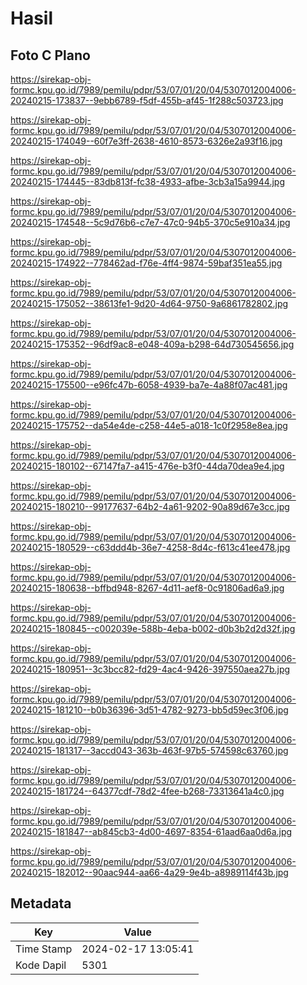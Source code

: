 # Hasil

## Foto C Plano

https://sirekap-obj-formc.kpu.go.id/7989/pemilu/pdpr/53/07/01/20/04/5307012004006-20240215-173837--9ebb6789-f5df-455b-af45-1f288c503723.jpg

https://sirekap-obj-formc.kpu.go.id/7989/pemilu/pdpr/53/07/01/20/04/5307012004006-20240215-174049--60f7e3ff-2638-4610-8573-6326e2a93f16.jpg

https://sirekap-obj-formc.kpu.go.id/7989/pemilu/pdpr/53/07/01/20/04/5307012004006-20240215-174445--83db813f-fc38-4933-afbe-3cb3a15a9944.jpg

https://sirekap-obj-formc.kpu.go.id/7989/pemilu/pdpr/53/07/01/20/04/5307012004006-20240215-174548--5c9d76b6-c7e7-47c0-94b5-370c5e910a34.jpg

https://sirekap-obj-formc.kpu.go.id/7989/pemilu/pdpr/53/07/01/20/04/5307012004006-20240215-174922--778462ad-f76e-4ff4-9874-59baf351ea55.jpg

https://sirekap-obj-formc.kpu.go.id/7989/pemilu/pdpr/53/07/01/20/04/5307012004006-20240215-175052--38613fe1-9d20-4d64-9750-9a6861782802.jpg

https://sirekap-obj-formc.kpu.go.id/7989/pemilu/pdpr/53/07/01/20/04/5307012004006-20240215-175352--96df9ac8-e048-409a-b298-64d730545656.jpg

https://sirekap-obj-formc.kpu.go.id/7989/pemilu/pdpr/53/07/01/20/04/5307012004006-20240215-175500--e96fc47b-6058-4939-ba7e-4a88f07ac481.jpg

https://sirekap-obj-formc.kpu.go.id/7989/pemilu/pdpr/53/07/01/20/04/5307012004006-20240215-175752--da54e4de-c258-44e5-a018-1c0f2958e8ea.jpg

https://sirekap-obj-formc.kpu.go.id/7989/pemilu/pdpr/53/07/01/20/04/5307012004006-20240215-180102--67147fa7-a415-476e-b3f0-44da70dea9e4.jpg

https://sirekap-obj-formc.kpu.go.id/7989/pemilu/pdpr/53/07/01/20/04/5307012004006-20240215-180210--99177637-64b2-4a61-9202-90a89d67e3cc.jpg

https://sirekap-obj-formc.kpu.go.id/7989/pemilu/pdpr/53/07/01/20/04/5307012004006-20240215-180529--c63ddd4b-36e7-4258-8d4c-f613c41ee478.jpg

https://sirekap-obj-formc.kpu.go.id/7989/pemilu/pdpr/53/07/01/20/04/5307012004006-20240215-180638--bffbd948-8267-4d11-aef8-0c91806ad6a9.jpg

https://sirekap-obj-formc.kpu.go.id/7989/pemilu/pdpr/53/07/01/20/04/5307012004006-20240215-180845--c002039e-588b-4eba-b002-d0b3b2d2d32f.jpg

https://sirekap-obj-formc.kpu.go.id/7989/pemilu/pdpr/53/07/01/20/04/5307012004006-20240215-180951--3c3bcc82-fd29-4ac4-9426-397550aea27b.jpg

https://sirekap-obj-formc.kpu.go.id/7989/pemilu/pdpr/53/07/01/20/04/5307012004006-20240215-181210--b0b36396-3d51-4782-9273-bb5d59ec3f06.jpg

https://sirekap-obj-formc.kpu.go.id/7989/pemilu/pdpr/53/07/01/20/04/5307012004006-20240215-181317--3accd043-363b-463f-97b5-574598c63760.jpg

https://sirekap-obj-formc.kpu.go.id/7989/pemilu/pdpr/53/07/01/20/04/5307012004006-20240215-181724--64377cdf-78d2-4fee-b268-73313641a4c0.jpg

https://sirekap-obj-formc.kpu.go.id/7989/pemilu/pdpr/53/07/01/20/04/5307012004006-20240215-181847--ab845cb3-4d00-4697-8354-61aad6aa0d6a.jpg

https://sirekap-obj-formc.kpu.go.id/7989/pemilu/pdpr/53/07/01/20/04/5307012004006-20240215-182012--90aac944-aa66-4a29-9e4b-a8989114f43b.jpg


## Metadata

| Key        | Value               |
| ---------- | ------------------- |
| Time Stamp | 2024-02-17 13:05:41 |
| Kode Dapil | 5301                |



